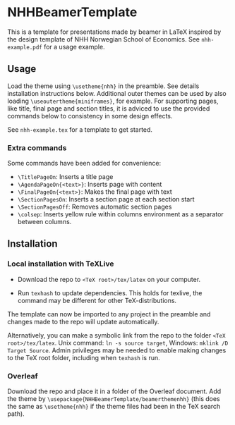 # NHHBeamerTemplate

This is a template for presentations made by beamer in LaTeX inspired by the design template of NHH Norwegian School of Economics. See `nhh-example.pdf` for a usage example.

## Usage

Load the theme using `\usetheme{nhh}` in the preamble. See details installation instructions below. Additional outer themes can be used by also loading `\useoutertheme{miniframes}`, for example. For supporting pages, like title, final page and section titles, it is adviced to use the provided commands below to consistency in some design effects. 

See `nhh-example.tex` for a template to get started.

### Extra commands

Some commands have been added for convenience:

- `\TitlePageOn`: Inserts a title page
- `\AgendaPageOn{<text>}`: Inserts page with content
- `\FinalPageOn{<text>}`: Makes the final page with text
- `\SectionPagesOn`: Inserts a section page at each section start
- `\SectionPagesOff`: Removes automatic section pages
- `\colsep`: Inserts yellow rule within columns environment as a separator between columns.

## Installation

### Local installation with TeXLive

- Download the repo to `<TeX root>/tex/latex` on your computer.

- Run `texhash` to update dependencies. This holds for texlive, the command may be different for other TeX-distributions.

The template can now be imported to any project in the preamble and changes made to the repo will update automatically.

Alternatively, you can make a symbolic link from the repo to the folder `<TeX root>/tex/latex`. Unix command: `ln -s source target`, Windows:  `mklink /D Target Source`. Admin privileges may be needed to enable making changes to the TeX root folder, including when `texhash` is run.

### Overleaf

Download the repo and place it in a folder of the Overleaf document. Add the theme by `\usepackage{NHHBeamerTemplate/beamerthemenhh}` (this does the same as `\usetheme{nhh}` if the theme files had been in the TeX search path).
